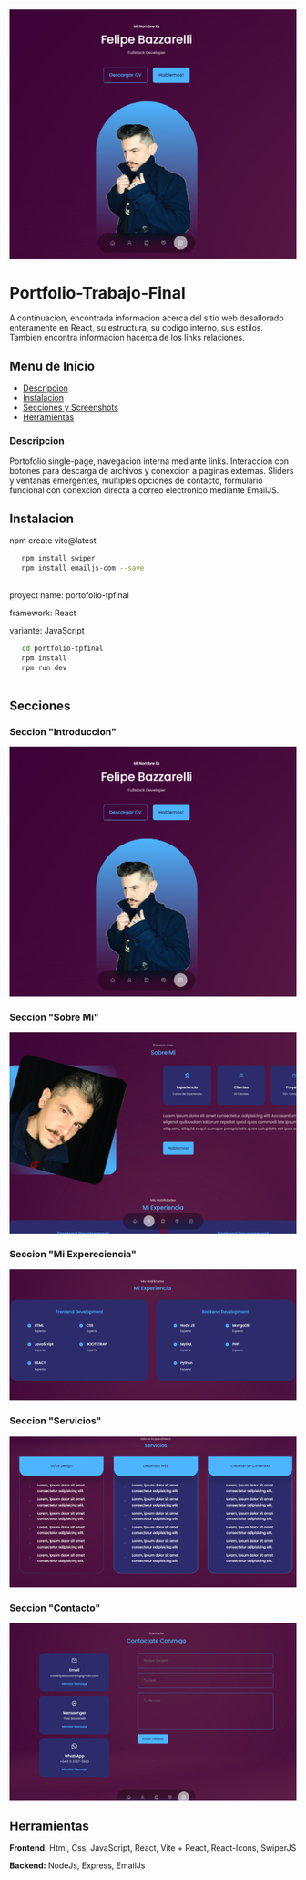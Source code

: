 <img src= "https://github.com/FelaBazza/portfolio-tpfinal/blob/main/src/assets/Captura1.png" alt=}>


# Portfolio-Trabajo-Final

A continuacion, encontrada informacion acerca del sitio web desallorado
enteramente en React, su estructura, su codigo interno, sus estilos.
Tambien encontra informacion hacerca de los links relaciones.


## Menu de Inicio

 - [Descripcion]('')
 - [Instalacion]( ")
 - [Secciones y Screenshots]('')
 - [Herramientas]('')
 
 
### Descripcion

Portofolio single-page, navegacion interna mediante links. Interaccion con botones para descarga de archivos y conexcion a paginas externas. Sliders y ventanas emergentes, multiples opciones de contacto, formulario funcional con conexcion directa a correo electronico mediante EmailJS.


## Instalacion

npm create vite@latest

```bash
   npm install swiper
   npm install emailjs-com --save
  

```

proyect name: portofolio-tpfinal

framework: React

variante: JavaScript

```bash
   cd portfolio-tpfinal
   npm install
   npm run dev
 

```


## Secciones

### Seccion "Introduccion"

<img src= "https://github.com/FelaBazza/portfolio-tpfinal/blob/main/src/assets/Captura1.png" alt=}>

### Seccion "Sobre Mi"
        
<img src= "https://github.com/FelaBazza/portfolio-tpfinal/blob/main/src/assets/captura2.png" alt=}>


### Seccion "Mi Expereciencia"

<img src= "https://github.com/FelaBazza/portfolio-tpfinal/blob/main/src/assets/captura3.png" alt=}>

### Seccion "Servicios"
 
<img src= "https://github.com/FelaBazza/portfolio-tpfinal/blob/main/src/assets/capturaservicios.png" alt=}>

### Seccion "Contacto"

<img src= "https://github.com/FelaBazza/portfolio-tpfinal/blob/main/src/assets/capturacontacto.png" alt=}>


## Herramientas

**Frontend:** Html, Css, JavaScript, React, Vite + React, React-Icons, SwiperJS

**Backend:** NodeJs, Express, EmailJs 



    
